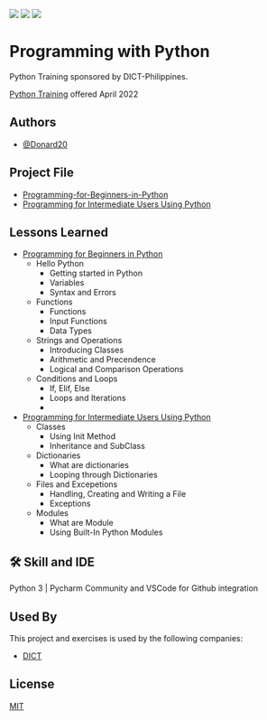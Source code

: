 <a href="https://github.com/Donard20" target="_blank"><img src="https://img.shields.io/badge/View-My%20Profile-informational?style=for-the-badge&logo=github"></a>   <a href="https://github.com/Donard20?tab=repositories" target="_blank"><img src="https://img.shields.io/badge/View-My%20Repositories-yellow?style=for-the-badge&logo=github"></a>   <a href="https://www.linkedin.com/in/engrnard/" target="_blank"><img src="https://img.shields.io/badge/View-LinkedIn-green?style=social&logo=linkedin"></a>
# Programming with Python

Python Training sponsored by DICT-Philippines. 

[Python Training](https://www.noypigeeks.com/government/dict-python-programming-courses/) offered April 2022


## Authors

- [@Donard20](https://github.com/Donard20)


## Project File

 - [Programming-for-Beginners-in-Python](https://github.com/Donard20/learn-Python-DICT-/tree/main/Programming-for-Beginners-in-Python)
 - [Programming for Intermediate Users Using Python](https://github.com/Donard20/learn-Python-DICT-/tree/main/Introduction-to-Intermediate-Python)

## Lessons Learned

 - [Programming for Beginners in Python](https://github.com/Donard20/learn-Python-DICT-/tree/main/Introduction-to-Intermediate-Python)
    - Hello Python
        - Getting started in Python
        - Variables 
        - Syntax and Errors
    - Functions
        - Functions
        - Input Functions
        - Data Types
    - Strings and Operations
        - Introducing Classes
        - Arithmetic and Precendence
        - Logical and Comparison Operations
    - Conditions and Loops
        - If, Elif, Else
        - Loops and Iterations
        - 
 - [Programming for Intermediate Users Using Python](https://github.com/Donard20/learn-Python-DICT-/tree/main/Introduction-to-Intermediate-Python)
    - Classes
        - Using Init Method
        - Inheritance and SubClass
    - Dictionaries
        - What are dictionaries
        - Looping through Dictionaries
     - Files and Excepetions
        - Handling, Creating and Writing a File
        - Exceptions
     - Modules
        - What are Module
        - Using Built-In Python Modules


## 🛠 Skill and IDE
Python 3 | Pycharm Community and VSCode for Github integration

## Used By

This project and exercises is used by the following companies:

- [DICT](https://dict.gov.ph/)



## License

[MIT](https://choosealicense.com/licenses/mit/)

